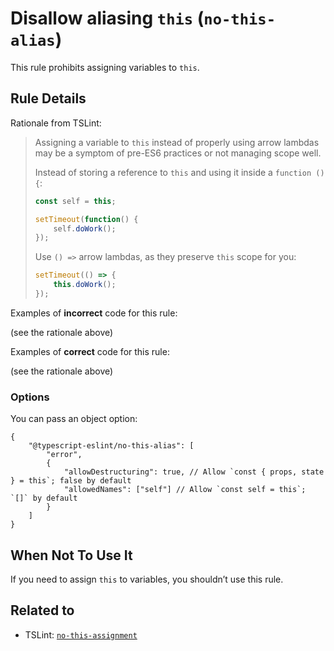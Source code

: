# Disallow aliasing `this` (`no-this-alias`)

This rule prohibits assigning variables to `this`.

## Rule Details

Rationale from TSLint:

> Assigning a variable to `this` instead of properly using arrow lambdas may be a symptom of pre-ES6 practices
> or not managing scope well.
>
> Instead of storing a reference to `this` and using it inside a `function () {`:
>
> ```js
> const self = this;
>
> setTimeout(function() {
>     self.doWork();
> });
> ```
>
> Use `() =>` arrow lambdas, as they preserve `this` scope for you:
>
> ```js
> setTimeout(() => {
>     this.doWork();
> });
> ```

Examples of **incorrect** code for this rule:

(see the rationale above)

Examples of **correct** code for this rule:

(see the rationale above)

### Options

You can pass an object option:

```jsonc
{
    "@typescript-eslint/no-this-alias": [
        "error",
        {
            "allowDestructuring": true, // Allow `const { props, state } = this`; false by default
            "allowedNames": ["self"] // Allow `const self = this`; `[]` by default
        }
    ]
}
```

## When Not To Use It

If you need to assign `this` to variables, you shouldn’t use this rule.

## Related to

-   TSLint: [`no-this-assignment`](https://palantir.github.io/tslint/rules/no-this-assignment/)
